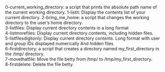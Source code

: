 0-current_working_directory: a script that prints the absolute path name of the current working directory. 
1-listit: Display the contents list of your current directory.
2-bring_me_home: a script that changes the working directory to the user’s home directory.
<br>3-listfiles: Display current directory contents in a long format
<br>4-listmorefiles: Display current directory contents, including hidden files.
<br>5-listfilesdigitonly: Display current directory contents. Long format with user and group IDs displayed numerically And hidden files
<br>6-firstdirectory: a script that creates a directory named my_first_directory in the /tmp/ directory.
<br>7-movethatfile: Move the file betty from /tmp/ to /tmp/my_first_directory.
<br>8-firstdelete: Delete the file betty.
